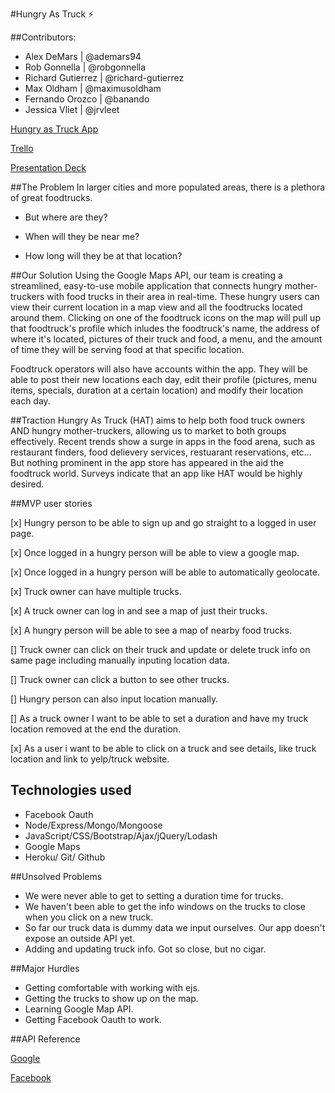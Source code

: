 #Hungry As Truck ⚡

##Contributors:
- Alex DeMars | @ademars94
- Rob Gonnella | @robgonnella  
- Richard Gutierrez | @richard-gutierrez  
- Max Oldham | @maximusoldham  
- Fernando Orozco | @banando
- Jessica Vliet | @jrvleet


[Hungry as Truck App](https://quiet-savannah-8403.herokuapp.com)


[Trello](https://trello.com/b/jMLFbuxz/hungry-as-truck)

[Presentation Deck](slides-deck-1.html)


##The Problem
In larger cities and more populated areas, there is a plethora of great foodtrucks.

- But where are they?

- When will they be near me?

- How long will they be at that location?

##Our Solution
Using the Google Maps API, our team is creating a streamlined, easy-to-use mobile application that connects hungry mother-truckers with food trucks in their area in real-time. These hungry users can view their current location in a map view and all the foodtrucks located around them. Clicking on one of the foodtruck icons on the map will pull up that foodtruck's profile which inludes the foodtruck's name, the address of where it's located, pictures of their truck and food, a menu, and the amount of time they will be serving food at that specific location.

Foodtruck operators will also have accounts within the app. They will be able to post their new locations each day, edit their profile (pictures, menu items, specials, duration at a certain location) and modify their location each day.

##Traction
Hungry As Truck (HAT) aims to help both food truck owners AND hungry mother-truckers, allowing us to market to both groups effectively. Recent trends show a surge in apps in the food arena, such as restaurant finders, food delievery services, restuarant reservations, etc... But nothing prominent in the app store has appeared in the aid the foodtruck world. Surveys indicate that an app like HAT would be highly desired.


##MVP user stories

[x] Hungry person to be able to sign up and go straight to a logged in user page.

[x] Once logged in a hungry person will be able to view a google map.

[x] Once logged in a hungry person will be able to automatically geolocate.

[x] Truck owner can have multiple trucks.

[x] A truck owner can log in and see a map of just their trucks.

[x] A hungry person will be able to see a map of nearby food trucks.

[] Truck owner can click on their truck and update or delete truck info on same page including manually inputing location data.

[] Truck owner can click a button to see other trucks.

[] Hungry person can also input location manually.

[] As a truck owner I want to be able to set a duration and have my truck location removed at the end the duration.

[x] As a user i want to be able to click on a truck and see details, like truck location and link to yelp/truck website.


## Technologies used

- Facebook Oauth
- Node/Express/Mongo/Mongoose
- JavaScript/CSS/Bootstrap/Ajax/jQuery/Lodash
- Google Maps
- Heroku/ Git/ Github

##Unsolved Problems
- We were never able to get to setting a duration time for trucks. 
- We haven't been able to get the info windows on the trucks to close when you click on a new truck. 
- So far our truck data is dummy data we input ourselves. Our app doesn't expose an outside API yet.
- Adding and updating truck info. Got so close, but no cigar.


##Major Hurdles
- Getting comfortable with working with ejs.  
- Getting the trucks to show up on the map. 
- Learning Google Map API. 
- Getting Facebook Oauth to work. 


##API Reference

[Google](https://developers.google.com/maps/?hl=en)

[Facebook](https://developers.facebook.com/docs)











